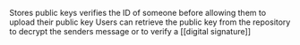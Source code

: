 Stores public keys
verifies the ID of someone before allowing them to upload their public key
Users can retrieve the public key from the repository to decrypt the senders message or to verify a [[digital signature]]